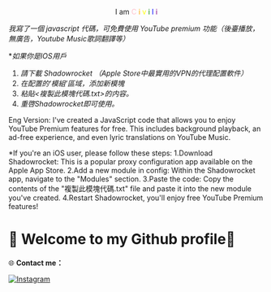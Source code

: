 <div align="center">

I am 
<span style="color:pink;">C</span>
<span style="color:orange;">i</span>
<span style="color:yellow;">v</span>
<span style="color:green;">i</span>
<span style="color:blue;">l</span>
<span style="color:purple;">i</span>


</div>


*我寫了一個 javascript 代碼，可免費使用 YouTube premium 功能（後臺播放，無廣告，Youtube Music歌詞翻譯等）*

**如果你是IOS用戶*

1. *請下載 Shadowrocket （Apple Store中最實用的VPN的代理配置軟件）*
2. *在配置的‘模組’區域，添加新模塊*
3. *粘貼<複製此模塊代碼.txt>的内容。*
4. *重啓Shadowrocket即可使用。*


Eng Version:
I've created a JavaScript code that allows you to enjoy YouTube Premium features for free. This includes background playback, an ad-free experience, and even lyric translations on YouTube Music.

*If you're an iOS user, please follow these steps:
1.Download Shadowrocket: This is a popular proxy configuration app available on the Apple App Store.
2.Add a new module in config: Within the Shadowrocket app, navigate to the "Modules" section.
3.Paste the code: Copy the contents of the "複製此模塊代碼.txt" file and paste it into the new module you've created.
4.Restart Shadowrocket, you'll enjoy free YouTube Premium features!



# 🌟 Welcome to my Github profile🌟


🌐 **Contact me：**  

[![Instagram](https://img.shields.io/badge/Instagram-E4405F.svg?style=for-the-badge&logo=instagram&logoColor=white)](https://instagram.com/civilizzz)




